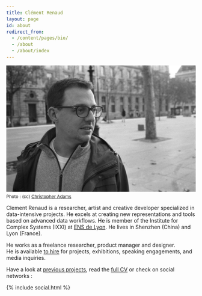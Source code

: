 ```yaml
---
title: Clément Renaud
layout: page
id: about
redirect_from:
  - /content/pages/bio/
  - /about
  - /about/index
---
```


![](/uploads/ClementRenaud_by_ChrisAdams.jpg)
<small style="text-align:right">
  Photo : (cc) [Christopher Adams](http://chris.raysend.com)
</small>

Clement Renaud is a researcher, artist and creative developer specialized in data-intensive projects. He excels at creating new representations and tools based on advanced data workflows. He is member of the Institute for Complex Systems (IXXI) at [ENS de Lyon](https://en.wikipedia.org/wiki/%C3%89cole_normale_sup%C3%A9rieure_de_Lyon). He lives in Shenzhen (China) and Lyon (France).

He works as a freelance researcher, product manager and designer.  
He is available [to hire](mailto:hello@clementrenaud.com) for projects, exhibitions, speaking engagements, and media inquiries.

Have a look at [previous projects](/portfolio), read the [full CV](/cv) or check on social networks :

{% include social.html %}
